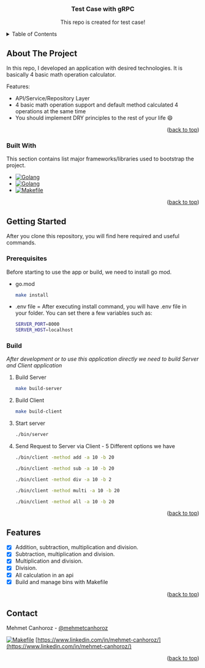 <!-- PROJECT LOGO -->
<br />
<div align="center">
<h3 align="center">Test Case with gRPC</h3>

  <p align="center">
    This repo is created for test case!
  </p>
</div>



<!-- TABLE OF CONTENTS -->
<details>
  <summary>Table of Contents</summary>
  <ol>
    <li>
      <a href="#about-the-project">About The Project</a>
      <ul>
        <li><a href="#built-with">Built With</a></li>
      </ul>
    </li>
    <li>
      <a href="#getting-started">Getting Started</a>
      <ul>
        <li><a href="#prerequisites">Prerequisites</a></li>
        <li><a href="#build">Build</a></li>
      </ul>
    </li>
    <li><a href="#usage">Usage</a></li>
    <li><a href="#features">Features</a></li>
    <li><a href="#contact">Contact</a></li>
  </ol>
</details>



<!-- ABOUT THE PROJECT -->
## About The Project

In this repo, I developed an application with desired technologies. It is basically 4 basic math operation calculator.

Features:
* API/Service/Repository Layer
* 4 basic math operation support and default method calculated 4 operations at the same time
* You should implement DRY principles to the rest of your life :smile:


<p align="right">(<a href="#readme-top">back to top</a>)</p>



### Built With

This section contains list major frameworks/libraries used to bootstrap the project.

* [![Golang][Golang]][Golang-url]
* [![Golang][gRPC]][gRPC-url]
* [![Makefile][makefile]][makefile-url]

<p align="right">(<a href="#readme-top">back to top</a>)</p>



<!-- GETTING STARTED -->
## Getting Started

After you clone this repository, you will find here required and useful commands.

### Prerequisites

Before starting to use the app or build, we need to install go mod.
* go.mod
  ```sh
  make install
  ```
* .env file = After executing install command, you will have .env file in your folder. You can set there a few variables such as:
  ```sh
  SERVER_PORT=8000
  SERVER_HOST=localhost
  ```

### Build

_After development or to use this application directly we need to build Server and Client application_

1. Build Server
   ```sh
   make build-server
   ```
2. Build Client
   ```sh
   make build-client
   ```
3. Start server
   ```sh
   ./bin/server
   ```
4. Send Request to Server via Client - 5 Different options we have
   ```sh
   ./bin/client -method add -a 10 -b 20
   ```
   ```sh
   ./bin/client -method sub -a 10 -b 20
   ```
   ```sh
   ./bin/client -method div -a 10 -b 2
   ```
   ```sh
   ./bin/client -method multi -a 10 -b 20
   ```
   ```sh
   ./bin/client -method all -a 10 -b 20
   ```

<p align="right">(<a href="#readme-top">back to top</a>)</p>



<!-- FEATURES -->
## Features

- [x] Addition, subtraction, multiplication and division.
- [x] Subtraction, multiplication and division.
- [x] Multiplication and division.
- [x] Division.
- [x] All calculation in an api
- [x] Build and manage bins with Makefile

<p align="right">(<a href="#readme-top">back to top</a>)</p>



<!-- CONTACT -->
## Contact

Mehmet Canhoroz - [@mehmetcanhoroz](https://twitter.com/mehmetcanhoroz)



[![Makefile][linkedin-shield]][linkedin-url]  [https://www.linkedin.com/in/mehmet-canhoroz/](https://www.linkedin.com/in/mehmet-canhoroz/)

<p align="right">(<a href="#readme-top">back to top</a>)</p>



<!-- MARKDOWN LINKS & IMAGES -->
<!-- https://www.markdownguide.org/basic-syntax/#reference-style-links -->
[Golang]: https://img.shields.io/badge/golang-000000?style=for-the-badge&logo=go&logoColor=white
[Golang-url]: https://go.dev/
[gRPC]: https://img.shields.io/badge/grpc-0769AD?style=for-the-badge&logo=grpc&logoColor=white
[gRPC-url]: https://grpc.io/
[makefile]: https://img.shields.io/badge/Makefile-DD0031?style=for-the-badge&logo=makefile&logoColor=white
[makefile-url]: https://www.gnu.org/software/make/manual/make.html
[linkedin-shield]: https://img.shields.io/badge/-LinkedIn-black.svg?style=for-the-badge&logo=linkedin&colorB=555
[linkedin-url]: https://linkedin.com/in/mehmet-canhoroz